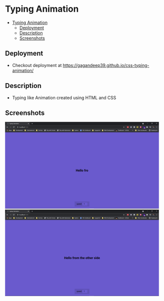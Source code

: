 # Typing Animation

- [Typing Animation](#typing-animation)
  - [Deployment](#deployment)
  - [Description](#description)
  - [Screenshots](#screenshots)

## Deployment

- Checkout deployment at <https://gagandeep39.github.io/css-typing-animation/>

## Description

- Typing like Animation created using HTML and CSS

## Screenshots

![Screenshot 1](./assets/screenshot_1.png)
![Screenshot 2](./assets/screenshot_2.png)
